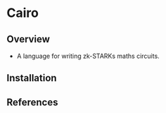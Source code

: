 # Cairo

## Overview

- A language for writing zk-STARKs maths circuits.

## Installation

## References
